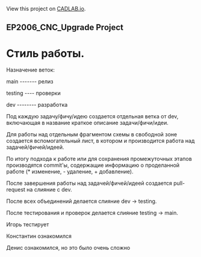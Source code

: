 View this project on [CADLAB.io](https://cadlab.io/project/25653). 

## EP2006_CNC_Upgrade Project

# Стиль работы.

Назначение веток:

main ------- релиз

testing ---- проверки

dev -------- разработка


Под каждую задачу/фичу/идею создается отдельная ветка от dev, включающая в название краткое описание задачи/фичи/идеи.

Для работы над отдельным фрагментом схемы в свободной зоне создается вспомогательный лист, в котором и производится работа над задачей/фичей/идеей.

По итогу подхода к работе или для сохранения промежуточных этапов производятся commit'ы, содержащие информацию о проделанной работе (* изменение, - удаление, + добавление).

После завершения работы над задачей/фичей/идеей создается pull-request на слияние с dev.

После всех объединений делается слияние dev -> testing.

После тестирования и проверок делается слияние testing -> main.

Игорь тестирует

Константин ознакомился

Денис ознакомился, но это было очень сложно
